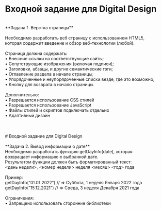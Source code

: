 # Входной задание для Digital Design<br>

<br>
**Задача 1. Верстка страницы**<br>
<br>
Необходимо разработать веб страницу с использованием HTML5, которая содержит введение и обзор веб-технологии (любой).<br>
<br>
Страница должна содержать:<br>
•	Внешние ссылки на соответствующие сайты;<br>
•	Сопутствующие изображения (включая подписи);<br>
•	Заголовки, абзацы, и другие семантические тэги;<br>
•	Оглавление раздела в начале страницы;<br>
•	Упорядоченные и неупорядоченные списки везде, где это возможно;<br>
•	Кнопку для возврата в начало страницы.<br>
<br>
Дополнительно:<br>
•	Разрешается использование CSS cтилей<br>
•	Разрешается использование JavaScript<br>
•	Файлы стилей и скриптов подключать отдельно<br>
•	Адаптивный дизайн<br>
<br>
<br>
<br>
# Входной задание для Digital Design<br>

<br>
**Задача 2. Вывод информации о дате**<br>
Необходимо разработать функцию getDayInfo(date), которая возвращает информацию о выбранной дате.<br>
Результатом функции должен быть форматированный текст:<br>
<день недели>, <номер недели> неделя <месяц> <год> года<br>
<br>
Пример:<br>
getDayInfo(“01.01.2022”) // => Суббота, 1 неделя Января 2022 года<br>
getDayInfo(“15.12.2021”) // => Среда, 3 неделя Декабря 2021 года<br>
<br>
Ограничения:<br>
•	Запрещено использовать сторонние библиотеки<br>


